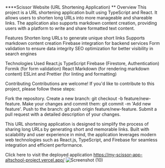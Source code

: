 ****Scissor Website (URL Shortening Application)
**
Overview
This project is a URL shortening application built using TypeScript and React. It allows users to shorten long URLs into more manageable and shareable links. The application also supports markdown content creation, providing users with a platform to write and share formatted text content.

Features
Shorten long URLs to generate unique short links
Supports markdown content creation
Firebase integration for backend services
Form validation to ensure data integrity
SEO optimization for better visibility in search engines

Technologies Used
React.js
TypeScript
Firebase (Firestore, Authentication)
Formik (for form validation)
React Markdown (for rendering markdown content)
ESLint and Prettier (for linting and formatting)

Contributing
Contributions are welcome! If you'd like to contribute to this project, please follow these steps:

Fork the repository.
Create a new branch: git checkout -b feature/new-feature.
Make your changes and commit them: git commit -m 'Add new feature'.
Push to the branch: git push origin feature/new-feature.
Submit a pull request with a detailed description of your changes.

This URL shortening application is designed to simplify the process of sharing long URLs by generating short and memorable links. Built with scalability and user experience in mind, the application leverages modern web technologies such as React.js, TypeScript, and Firebase for seamless integration and efficient performance.

Click here to visit the deployed application
https://my-scissor-app-altschool-project.vercel.app/
![Screenshot (10)](https://github.com/Oyetundee/My-Scissor-App---Altschool-Project/assets/71951915/66c23957-89c2-468c-805f-fd015f36ccfe)
